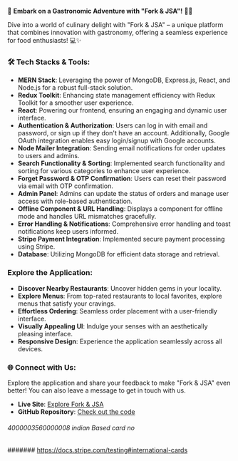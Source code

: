 

🚀 **Embark on a Gastronomic Adventure with "Fork & JSA"!** 🍲🔥

Dive into a world of culinary delight with "Fork & JSA" – a unique platform that combines innovation with gastronomy, offering a seamless experience for food enthusiasts! 💻✨

### 🛠 Tech Stacks & Tools:
- **MERN Stack**: Leveraging the power of MongoDB, Express.js, React, and Node.js for a robust full-stack solution.
- **Redux Toolkit**: Enhancing state management efficiency with Redux Toolkit for a smoother user experience.
- **React**: Powering our frontend, ensuring an engaging and dynamic user interface.
- **Authentication & Authorization**: Users can log in with email and password, or sign up if they don't have an account. Additionally, Google OAuth integration enables easy login/signup with Google accounts.
- **Node Mailer Integration**: Sending email notifications for order updates to users and admins.
- **Search Functionality & Sorting**: Implemented search functionality and sorting for various categories to enhance user experience.
- **Forget Password & OTP Confirmation**: Users can reset their password via email with OTP confirmation.
- **Admin Panel**: Admins can update the status of orders and manage user access with role-based authentication.
- **Offline Component & URL Handling**: Displays a component for offline mode and handles URL mismatches gracefully.
- **Error Handling & Notifications**: Comprehensive error handling and toast notifications keep users informed.
- **Stripe Payment Integration**: Implemented secure payment processing using Stripe.
- **Database**: Utilizing MongoDB for efficient data storage and retrieval.

###  Explore the Application:
- **Discover Nearby Restaurants**: Uncover hidden gems in your locality.
- **Explore Menus**: From top-rated restaurants to local favorites, explore menus that satisfy your cravings.
- **Effortless Ordering**: Seamless order placement with a user-friendly interface.
- **Visually Appealing UI**: Indulge your senses with an aesthetically pleasing interface.
- **Responsive Design**: Experience the application seamlessly across all devices.

### 🌐 Connect with Us:
Explore the application and share your feedback to make "Fork & JSA" even better! You can also leave a message to get in touch with us.

- **Live Site**: [Explore Fork & JSA](https://vegy-food.vercel.app/)
- **GitHub Repository**: [Check out the code](https://github.com/MSaifKhan01/Vegy-Food)



###### 4000003560000008 indian Based card no

####### https://docs.stripe.com/testing#international-cards